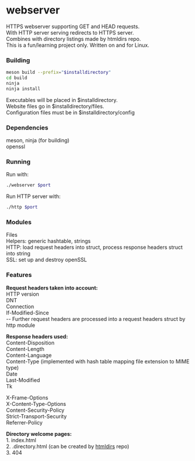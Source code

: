 # webserver
HTTPS webserver supporting GET and HEAD requests.  
With HTTP server serving redirects to HTTPS server.  
Combines with directory listings made by htmldirs repo.  
This is a fun/learning project only. Written on and for Linux.

### Building
```bash
meson build --prefix="$installdirectory"
cd build
ninja
ninja install
```
Executables will be placed in $installdirectory.  
Website files go in $installdirectory/files.  
Configuration files must be in $installdirectory/config

### Dependencies
meson, ninja (for building)  
openssl

### Running
Run with:
```bash
./webserver $port
```
Run HTTP server with:
```bash
./http $port
```

### Modules
Files  
Helpers: generic hashtable, strings  
HTTP: load request headers into struct, process response headers struct into string  
SSL: set up and destroy openSSL

### Features
**Request headers taken into account:**  
HTTP version  
DNT  
Connection  
If-Modified-Since  
-- Further request headers are processed into a request headers struct by http module

**Response headers used:**  
Content-Disposition  
Content-Length  
Content-Language  
Content-Type  (implemented with hash table mapping file extension to MIME type)  
Date  
Last-Modified  
Tk

X-Frame-Options  
X-Content-Type-Options  
Content-Security-Policy  
Strict-Transport-Security  
Referrer-Policy  

**Directory welcome pages:**  
1\. index.html  
2\. .directory.html (can be created by [htmldirs](https://github.com/jmk11/htmldirs) repo)  
3\. 404
